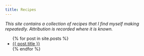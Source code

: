 ```yaml
---
title: Recipes
---
```


*This site contains a collection of recipes that I find myself making repeatedly. Attribution is recorded where it is known.*

<ul>
  {% for post in site.posts %}
    <li>
      <a href="{{ post.url }}">{{ post.title }}</a>
    </li>
  {% endfor %}
</ul>
